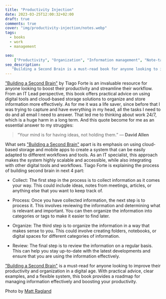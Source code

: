 ```yaml
---
title: "Productivity Injection"
date: 2023-03-25T12:00:32+02:00
draft: true
comments: true
cover: "img/productivity-injection/notes.webp"
tags:
  - books
  - work
  - management

seo:
    ["Productivity", "Organization", "Information management", "Note-taking", "Digital tools", "Cloud-based storage", "Workflow", "Creativity", "Scalable system", "Digital age", "Personal knowledge management", "Time management", "Productivity hacks", "Task management", "Note organization", "Digital productivity", "Efficient workflow", "Information processing", "Memory enhancement", "Time-saving techniques"]
seo_description:
   "Building a Second Brain is a must-read book for anyone looking to improve their productivity and organization skills in a digital age. Tiago Forte presents a simple process for organizing and storing information that includes collecting, processing, organizing, and reviewing information. By following this process, individuals can create a scalable and adaptable system using digital tools and cloud-based storage solutions to streamline their workflow. As an IT specialist, I highly recommend this book for its practical advice, clear examples, and flexible system that can help individuals stay productive and creative."
---
```


["Building a Second Brain"](https://www.goodreads.com/book/show/59616977-building-a-second-brain?from_search=true&from_srp=true&qid=5dlGMST4iX&rank=2) by Tiago Forte is an invaluable resource for anyone looking to boost their productivity and streamline their workflow. From an IT Lead perspective, this book offers practical advice on using digital tools and cloud-based storage solutions to organize and store information more effectively. As for me it was a life saver, since before that I was trying to capture and have everything in my head, all the tasks I need to do and all email I need to answer. That led me to thinking about work 24/7, which is a huge harm in a long term. And this quote become for me as an essential answer to my struggles: 

> “Your mind is for having ideas, not holding them.”
> ― **David Allen**

What sets ["Building a Second Brain"](https://www.goodreads.com/book/show/59616977-building-a-second-brain?from_search=true&from_srp=true&qid=5dlGMST4iX&rank=2) apart is its emphasis on using cloud-based storage and mobile apps to create a system that can be easily adapted to different workflows and tools. As an IT specialist, this approach makes the system highly scalable and accessible, while also integrating with other digital tools and workflows. Tiago Forte is explaining the process of building second brain in next 4 part:

- Collect: The first step in the process is to collect information as it comes your way. This could include ideas, notes from meetings, articles, or anything else that you want to keep track of.

- Process: Once you have collected information, the next step is to process it. This involves reviewing the information and determining what is relevant and important. You can then organize the information into categories or tags to make it easier to find later.

- Organize: The third step is to organize the information in a way that makes sense to you. This could involve creating folders, notebooks, or digital spaces for different categories of information.

- Review: The final step is to review the information on a regular basis. This can help you stay up-to-date with the latest developments and ensure that you are using the information effectively.

["Building a Second Brain"](https://www.goodreads.com/book/show/59616977-building-a-second-brain?from_search=true&from_srp=true&qid=5dlGMST4iX&rank=2) is a must-read for anyone looking to improve their productivity and organization in a digital age. With practical advice, clear examples, and a flexible system, this book provides a roadmap for managing information effectively and boosting your productivity.

Photo by [Matt Ragland](https://unsplash.com/@mattragland)
